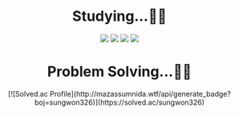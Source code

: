 
# <div align="center"> Studying...👨‍🏫 </div>
<div align="center">
<img src="https://img.shields.io/badge/C++-00599C?style=for-the-badge&logo=Cplusplus&logoColor=white"> <img src="https://img.shields.io/badge/Java-FF160B?style=for-the-badge&logo=OpenJDK&logoColor=white"> <img src="https://img.shields.io/badge/Spring-6DB33F?style=for-the-badge&logo=Spring&logoColor=white"> <img src="https://img.shields.io/badge/MySQL-4479A1?style=for-the-badge&logo=MySQL&logoColor=white">

  
# <div align="center"> Problem Solving...👨‍🏫 </div>

<div align="center">[![Solved.ac Profile](http://mazassumnida.wtf/api/generate_badge?boj=sungwon326)](https://solved.ac/sungwon326)</div>



